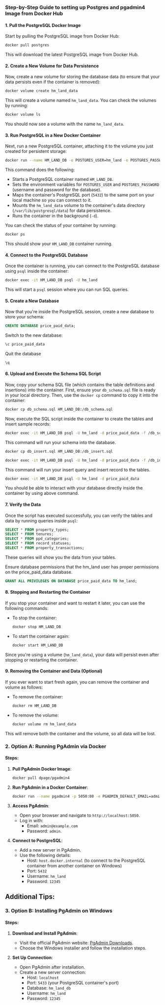 ### Step-by-Step Guide to setting up Postgres and pgadmin4 Image from Docker Hub

#### 1. **Pull the PostgreSQL Docker Image**

Start by pulling the PostgreSQL image from Docker Hub:

```bash
docker pull postgres
```

This will download the latest PostgreSQL image from Docker Hub.

#### 2. **Create a New Volume for Data Persistence**

Now, create a new volume for storing the database data (to ensure that your data persists even if the container is removed):

```bash
docker volume create hm_land_data
```

This will create a volume named `hm_land_data`. You can check the volumes by running:

```bash
docker volume ls
```

You should now see a volume with the name `hm_land_data`.

#### 3. **Run PostgreSQL in a New Docker Container**

Next, run a new PostgreSQL container, attaching it to the volume you just created for persistent storage:

```bash
docker run --name HM_LAND_DB -e POSTGRES_USER=hm_land -e POSTGRES_PASSWORD=12345 -p 5432:5432 -v hm_land_data:/var/lib/postgresql/data -d postgres
```

This command does the following:

- Starts a PostgreSQL container named `HM_LAND_DB`.
- Sets the environment variables for `POSTGRES_USER` and `POSTGRES_PASSWORD` (username and password for the database).
- Maps the container's PostgreSQL port (`5432`) to the same port on your local machine so you can connect to it.
- Mounts the `hm_land_data` volume to the container's data directory (`/var/lib/postgresql/data`) for data persistence.
- Runs the container in the background (`-d`).

You can check the status of your container by running:

```bash
docker ps
```

This should show your `HM_LAND_DB` container running.

#### 4. **Connect to the PostgreSQL Database**

Once the container is running, you can connect to the PostgreSQL database using `psql` inside the container:

```bash
docker exec -it HM_LAND_DB psql -U hm_land
```

This will start a `psql` session where you can run SQL queries.

#### 5. **Create a New Database**

Now that you're inside the PostgreSQL session, create a new database to store your schema:

```sql
CREATE DATABASE price_paid_data;
```

Switch to the new database:

```sql
\c price_paid_data
```

Quit the database
```sql
\q
```

#### 6. **Upload and Execute the Schema SQL Script**

Now, copy your schema SQL file (which contains the table definitions and insertions) into the container. First, ensure your `db_schema.sql` file is ready in your local directory. Then, use the `docker cp` command to copy it into the container:

```bash
docker cp db_schema.sql HM_LAND_DB:/db_schema.sql
```

Now, execute the SQL script inside the container to create the tables and insert sample records:

```bash
docker exec -it HM_LAND_DB psql -U hm_land -d price_paid_data -f /db_schema.sql
```

This command will run your schema into the database.

```bash
docker cp db_insert.sql HM_LAND_DB:/db_insert.sql
```

```bash
docker exec -it HM_LAND_DB psql -U hm_land -d price_paid_data -f /db_insert.sql
```

This command will run your insert query and insert record to the tables.

```bash
docker exec -it HM_LAND_DB psql -U hm_land -d price_paid_data
```
You should be able to interact with your database directly inside the container by using above command.


#### 7. **Verify the Data**

Once the script has executed successfully, you can verify the tables and data by running queries inside `psql`:

```sql
SELECT * FROM property_types;
SELECT * FROM tenures;
SELECT * FROM ppd_categories;
SELECT * FROM record_statuses;
SELECT * FROM property_transactions;
```

These queries will show you the data from your tables.


Ensure database permissions that the hm_land user has proper permissions on the price_paid_data database.
```sql
GRANT ALL PRIVILEGES ON DATABASE price_paid_data TO hm_land;
```

#### 8. **Stopping and Restarting the Container**

If you stop your container and want to restart it later, you can use the following commands:

- To stop the container:

  ```bash
  docker stop HM_LAND_DB
  ```

- To start the container again:

  ```bash
  docker start HM_LAND_DB
  ```

Since you're using a volume (`hm_land_data`), your data will persist even after stopping or restarting the container.

#### 9. **Removing the Container and Data (Optional)**

If you ever want to start fresh again, you can remove the container and volume as follows:

- To remove the container:

  ```bash
  docker rm HM_LAND_DB
  ```

- To remove the volume:

  ```bash
  docker volume rm hm_land_data
  ```

This will remove both the container and the volume, so all data will be lost.



### 2. **Option A: Running PgAdmin via Docker**
#### Steps:
1. **Pull PgAdmin Docker Image**:
   ```bash
   docker pull dpage/pgadmin4
   ```

2. **Run PgAdmin in a Docker Container**:
   ```bash
   docker run --name pgadmin4 -p 5050:80 -e PGADMIN_DEFAULT_EMAIL=admin@example.com -e PGADMIN_DEFAULT_PASSWORD=admin -d dpage/pgadmin4
   ```

3. **Access PgAdmin**:
   - Open your browser and navigate to `http://localhost:5050`.
   - Log in with:
     - Email: `admin@example.com`
     - Password: `admin`.

4. **Connect to PostgreSQL**:
   - Add a new server in PgAdmin.
   - Use the following details:
     - Host: `host.docker.internal` (to connect to the PostgreSQL container from another container on Windows)
     - Port: `5432`
     - Username: `hm_land`
     - Password: `12345`


## **Additional Tips**:

### 3. **Option B: Installing PgAdmin on Windows**
#### Steps:
1. **Download and Install PgAdmin**:
   - Visit the official PgAdmin website: [PgAdmin Downloads](https://www.pgadmin.org/download/).
   - Choose the Windows installer and follow the installation steps.

2. **Set Up Connection**:
   - Open PgAdmin after installation.
   - Create a new server connection:
     - Host: `localhost`
     - Port: `5433` (your PostgreSQL container's port)
     - Database: `hm_land_db`
     - Username: `hm_land`
     - Password: `12345`
